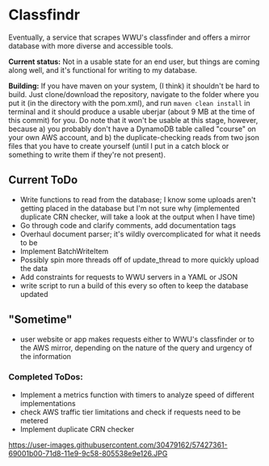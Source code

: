 # Classfindr

Eventually, a service that scrapes WWU's classfinder and offers a mirror database with more diverse and accessible tools.

**Current status:** Not in a usable state for an end user, but things are coming along well, and it's functional for writing to my database.

**Building:** If you have maven on your system, (I think) it shouldn't be hard to build. Just clone/download the repository, navigate to the folder where you put it (in the directory with the pom.xml), and run `maven clean install` in terminal and it should produce a usable uberjar (about 9 MB at the time of this commit) for you. Do note that it won't be usable at this stage, however, because a) you probably don't have a DynamoDB table called "course" on your own AWS account, and b) the duplicate-checking reads from two json files that you have to create yourself (until I put in a catch block or something to write them if they're not present).

## Current ToDo
- Write functions to read from the database; I know some uploads aren't getting placed in the database but I'm not sure why (implemented duplicate CRN checker, will take a look at the output when I have time)
- Go through code and clarify comments, add documentation tags
- Overhaul document parser; it's wildly overcomplicated for what it needs to be
- Implement BatchWriteItem
- Possibly spin more threads off of update_thread to more quickly upload the data 
- Add constraints for requests to WWU servers in a YAML or JSON
- write script to run a build of this every so often to keep the database updated

## "Sometime"
- user website or app makes requests either to WWU's classfinder or to the AWS mirror, depending on the nature of the query and urgency of the information

### Completed ToDos:
- Implement a metrics function with timers to analyze speed of different implementations
- check AWS traffic tier limitations and check if requests need to be metered
- Implement duplicate CRN checker

https://user-images.githubusercontent.com/30479162/57427361-69001b00-71d8-11e9-9c58-805538e9e126.JPG

